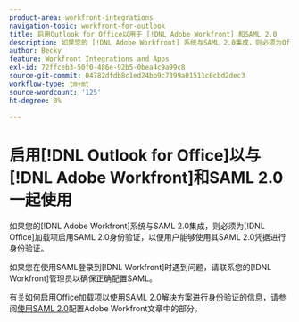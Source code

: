 ```yaml
---
product-area: workfront-integrations
navigation-topic: workfront-for-outlook
title: 启用Outlook for Office以用于 [!DNL Adobe Workfront] 和SAML 2.0
description: 如果您的 [!DNL Adobe Workfront] 系统与SAML 2.0集成，则必须为Office加载项启用SAML 2.0身份验证，以便用户能够使用其SAML 2.0凭据进行身份验证。
author: Becky
feature: Workfront Integrations and Apps
exl-id: 72ffceb3-50f0-486e-92b5-0bea4c9a99c8
source-git-commit: 04782dfdb8c1ed24bb9c7399a01511c0cbd2dec3
workflow-type: tm+mt
source-wordcount: '125'
ht-degree: 0%

---
```


# 启用[!DNL Outlook for Office]以与[!DNL Adobe Workfront]和SAML 2.0一起使用

如果您的[!DNL Adobe Workfront]系统与SAML 2.0集成，则必须为[!DNL Office]加载项启用SAML 2.0身份验证，以便用户能够使用其SAML 2.0凭据进行身份验证。

如果您在使用SAML登录到[!DNL Workfront]时遇到问题，请联系您的[!DNL Workfront]管理员以确保正确配置SAML。

有关如何启用Office加载项以使用SAML 2.0解决方案进行身份验证的信息，请参阅[使用SAML 2.0](../../administration-and-setup/add-users/single-sign-on/configure-workfront-saml-2.md)配置Adobe Workfront文章中的部分。
